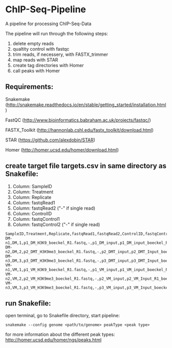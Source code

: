 # ChIP-Seq-Pipeline
A pipeline for processing ChIP-Seq-Data

The pipeline will run through the following steps:
1. delete empty reads
2. qualtity control with fastqc
3. trim reads, if necessery, with FASTX_trimmer
4. map reads with STAR
5. create tag directories with Homer
6. call peaks with Homer

## Requirements:

Snakemake (http://snakemake.readthedocs.io/en/stable/getting_started/installation.html)

FastQC (http://www.bioinformatics.babraham.ac.uk/projects/fastqc/)

FASTX_Toolkit (http://hannonlab.cshl.edu/fastx_toolkit/download.html)

STAR (https://github.com/alexdobin/STAR)

Homer (http://homer.ucsd.edu/homer/download.html)


## create target file targets.csv in same directory as Snakefile:

1. Column: SampleID
2. Column: Treatment
3. Column: Replicate
4. Column: fastqRead1
5. Column: fastqRead2 ("-" if single read)
6. Column: ControlID
7. Column: fastqControl1
8. Column: fastqControl2 ("-" if single read)
```
SampleID,Treatment,Replicate,fastqRead1,fastqRead2,ControlID,fastqControl1,fastqControl2
DM-n1,DM,1,p1_DM_H3K9_boeckel_R1.fastq,-,p1_DM_input,p1_DM_input_boeckel_R1.fastq,-
DM-n2,DM,2,p2_DMT_H3K9me3_boeckel_R1.fastq,-,p2_DMT_input,p2_DMT_Input_boeckel_R1.fastq,-
DM-n3,DM,3,p3_DMT_H3K9me3_boeckel_R1.fastq,-,p3_DMT_input,p3_DMT_Input_boeckel_R1.fastq,-
VM-n1,VM,1,p1_VM_H3K9_boeckel_R1.fastq,-,p1_VM_input,p1_VM_input_boeckel_R1.fastq,-
VM-n2,VM,2,p2_VM_H3K9me3_boeckel_R1.fastq,-,p2_VM_input,p2_VM_Input_R1_boeckel_R1.fastq,-
VM-n3,VM,3,p3_VM_H3K9me3_boeckel_R1.fastq,-,p3_VM_input,p3_VM_Input_boeckel_R1.fastq,-
```
## run Snakefile:

open terminal, go to Snakefile directory, start pipeline:

	snakemake --config genome <path/to/genome> peakType <peak type>

for more information about the different peak types: http://homer.ucsd.edu/homer/ngs/peaks.html



